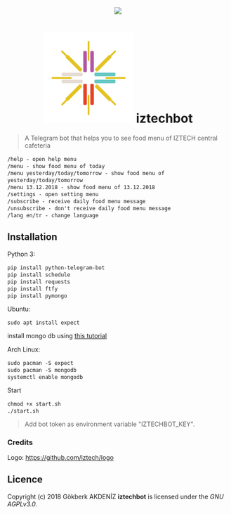 <center>
<img src="https://img.shields.io/badge/style-iztechbot-blue.svg?longCache=true&style=for-the-badge&label=Telegram&logo=telegram&link=https://t.me/iztechbot">
</center>

<center>
  <h1>
    <img src="https://raw.githubusercontent.com/iztech/logo/master/export/iztech_logo%400%2C1x.png">
    iztechbot
  </h1>
</center>

> A Telegram bot that helps you to see food menu of IZTECH central cafeteria

    /help - open help menu
    /menu - show food menu of today
    /menu yesterday/today/tomorrow - show food menu of yesterday/today/tomorrow
    /menu 13.12.2018 - show food menu of 13.12.2018
    /settings - open setting menu
    /subscribe - receive daily food menu message
    /unsubscribe - don't receive daily food menu message
    /lang en/tr - change language

## Installation
Python 3:

    pip install python-telegram-bot
    pip install schedule
    pip install requests
    pip install ftfy
    pip install pymongo

Ubuntu:

    sudo apt install expect
install mongo db using [this tutorial](https://docs.mongodb.com/manual/tutorial/install-mongodb-on-ubuntu/)

Arch Linux:

    sudo pacman -S expect
    sudo pacman -S mongodb
    systemctl enable mongodb

Start

    chmod +x start.sh
    ./start.sh

> Add bot token as environment variable "IZTECHBOT_KEY".

### Credits
Logo: https://github.com/iztech/logo

## Licence
Copyright (c) 2018 Gökberk AKDENİZ
**iztechbot** is licensed under the *GNU AGPLv3.0*.
